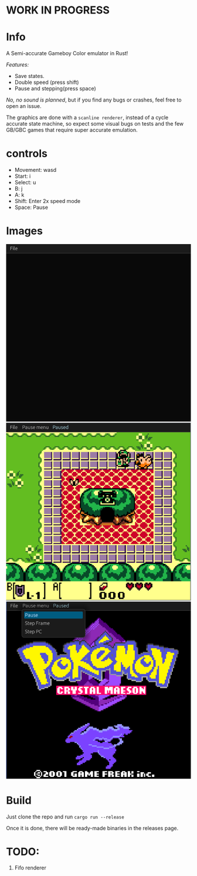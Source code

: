 # WORK IN PROGRESS

# Info

A Semi-accurate Gameboy Color emulator in Rust!

_Features:_

- Save states.
- Double speed (press shift)
- Pause and stepping(press space)

_*No, no sound is planned*_, but if you find any bugs or crashes, feel free to open an issue.

The graphics are done with a `scanline renderer`, instead of a cycle accurate state machine,
so expect some visual bugs on tests and the few GB/GBC games that require super accurate emulation.

# controls

- Movement: wasd
- Start: i
- Select: u
- B: j
- A: k
- Shift: Enter 2x speed mode
- Space: Pause

# Images

![GIF](https://github.com/p1ng07/rusty_boy/blob/master/res/recording.gif)
![Zelda DX](https://github.com/p1ng07/rusty_boy/blob/master/res/zelda_screenshot.png)
![Pokemon crystal](https://github.com/p1ng07/rusty_boy/blob/master/res/pokemon.png)

# Build

Just clone the repo and run `cargo run --release`

Once it is done, there will be ready-made binaries in the releases page.

# TODO:

1. Fifo renderer
